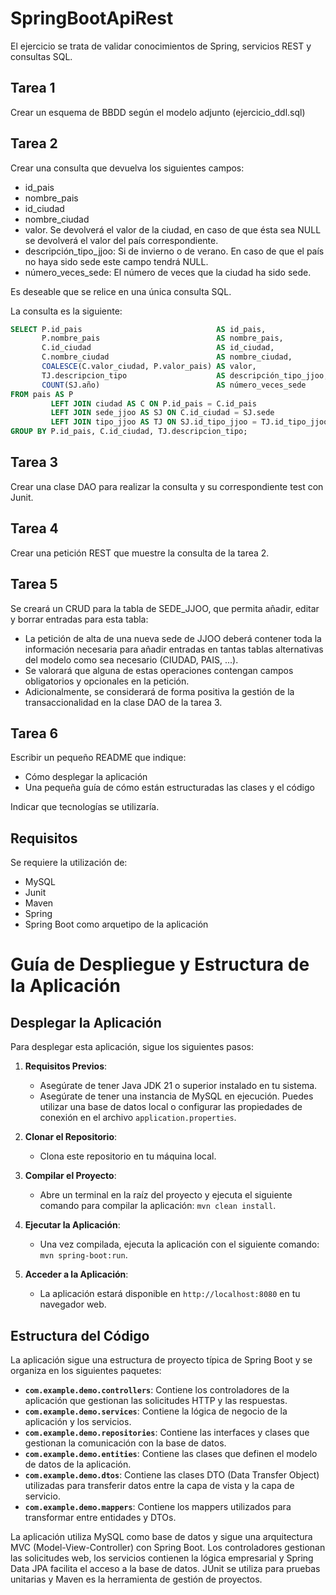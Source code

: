 # SpringBootApiRest

El ejercicio se trata de validar conocimientos de Spring, servicios REST y consultas SQL.

## Tarea 1

Crear un esquema de BBDD según el modelo adjunto (ejercicio_ddl.sql)

## Tarea 2

Crear una consulta que devuelva los siguientes campos:

* id_pais
* nombre_pais
* id_ciudad
* nombre_ciudad
* valor. Se devolverá el valor de la ciudad, en caso de que ésta sea NULL
  se devolverá el valor del país correspondiente.
* descripción_tipo_jjoo: Si de invierno o de verano.
  En caso de que el país no haya sido sede este campo tendrá NULL.
* número_veces_sede: El número de veces que la ciudad ha sido sede.

Es deseable que se relice en una única consulta SQL.

La consulta es la siguiente:

```sql
SELECT P.id_pais                              AS id_pais,
       P.nombre_pais                          AS nombre_pais,
       C.id_ciudad                            AS id_ciudad,
       C.nombre_ciudad                        AS nombre_ciudad,
       COALESCE(C.valor_ciudad, P.valor_pais) AS valor,
       TJ.descripcion_tipo                    AS descripción_tipo_jjoo,
       COUNT(SJ.año)                          AS número_veces_sede
FROM pais AS P
         LEFT JOIN ciudad AS C ON P.id_pais = C.id_pais
         LEFT JOIN sede_jjoo AS SJ ON C.id_ciudad = SJ.sede
         LEFT JOIN tipo_jjoo AS TJ ON SJ.id_tipo_jjoo = TJ.id_tipo_jjoo
GROUP BY P.id_pais, C.id_ciudad, TJ.descripcion_tipo;
```

## Tarea 3

Crear una clase DAO para realizar la consulta y su correspondiente test
con Junit.

## Tarea 4

Crear una petición REST que muestre la consulta de la tarea 2.

## Tarea 5

Se creará un CRUD para la tabla de SEDE_JJOO, que permita añadir, editar y borrar entradas para esta tabla:

- La petición de alta de una nueva sede de JJOO deberá contener toda la información necesaria para añadir
  entradas en tantas tablas alternativas del modelo como sea necesario (CIUDAD, PAIS, ...).
- Se valorará que alguna de estas operaciones contengan campos obligatorios y opcionales en la petición.
- Adicionalmente, se considerará de forma positiva la gestión de la transaccionalidad en la clase DAO de la tarea 3.

## Tarea 6

Escribir un pequeño README que indique:

- Cómo desplegar la aplicación
- Una pequeña guía de cómo están estructuradas las clases y el código

Indicar que tecnologías se utilizaría.

## Requisitos

Se requiere la utilización de:

- MySQL
- Junit
- Maven
- Spring
- Spring Boot como arquetipo de la aplicación


# Guía de Despliegue y Estructura de la Aplicación

## Desplegar la Aplicación

Para desplegar esta aplicación, sigue los siguientes pasos:

1. **Requisitos Previos**:
   - Asegúrate de tener Java JDK 21 o superior instalado en tu sistema.
   - Asegúrate de tener una instancia de MySQL en ejecución. Puedes utilizar una base de datos local o configurar las propiedades de conexión en el archivo `application.properties`.

2. **Clonar el Repositorio**:
   - Clona este repositorio en tu máquina local.

3. **Compilar el Proyecto**:
   - Abre un terminal en la raíz del proyecto y ejecuta el siguiente comando para compilar la aplicación: `mvn clean install`.

4. **Ejecutar la Aplicación**:
   - Una vez compilada, ejecuta la aplicación con el siguiente comando: `mvn spring-boot:run`.

5. **Acceder a la Aplicación**:
   - La aplicación estará disponible en `http://localhost:8080` en tu navegador web.

## Estructura del Código

La aplicación sigue una estructura de proyecto típica de Spring Boot y se organiza en los siguientes paquetes:

- **`com.example.demo.controllers`**: Contiene los controladores de la aplicación que gestionan las solicitudes HTTP y las respuestas.
- **`com.example.demo.services`**: Contiene la lógica de negocio de la aplicación y los servicios.
- **`com.example.demo.repositories`**: Contiene las interfaces y clases que gestionan la comunicación con la base de datos.
- **`com.example.demo.entities`**: Contiene las clases que definen el modelo de datos de la aplicación.
- **`com.example.demo.dtos`**: Contiene las clases DTO (Data Transfer Object) utilizadas para transferir datos entre la capa de vista y la capa de servicio.
- **`com.example.demo.mappers`**: Contiene los mappers utilizados para transformar entre entidades y DTOs.

La aplicación utiliza MySQL como base de datos y sigue una arquitectura MVC (Model-View-Controller) con Spring Boot. Los controladores gestionan las solicitudes web, los servicios contienen la lógica empresarial y Spring Data JPA facilita el acceso a la base de datos. JUnit se utiliza para pruebas unitarias y Maven es la herramienta de gestión de proyectos. 
